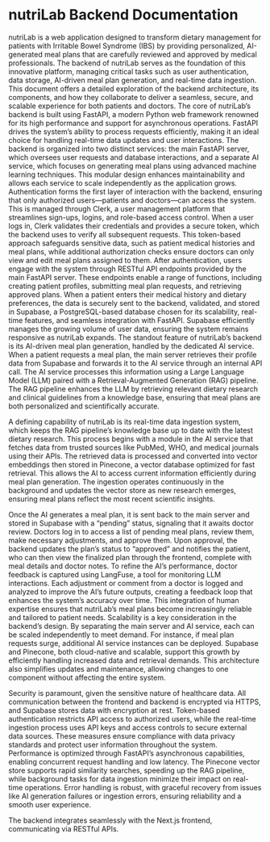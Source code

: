 # nutriLab Backend Documentation
nutriLab is a web application designed to transform dietary management for patients with Irritable Bowel Syndrome (IBS) by providing personalized, AI-generated meal plans that are carefully reviewed and approved by medical professionals. The backend of nutriLab serves as the foundation of this innovative platform, managing critical tasks such as user authentication, data storage, AI-driven meal plan generation, and real-time data ingestion. This document offers a detailed exploration of the backend architecture, its components, and how they collaborate to deliver a seamless, secure, and scalable experience for both patients and doctors.
The core of nutriLab’s backend is built using FastAPI, a modern Python web framework renowned for its high performance and support for asynchronous operations. FastAPI drives the system’s ability to process requests efficiently, making it an ideal choice for handling real-time data updates and user interactions. The backend is organized into two distinct services: the main FastAPI server, which oversees user requests and database interactions, and a separate AI service, which focuses on generating meal plans using advanced machine learning techniques. This modular design enhances maintainability and allows each service to scale independently as the application grows.
Authentication forms the first layer of interaction with the backend, ensuring that only authorized users—patients and doctors—can access the system. This is managed through Clerk, a user management platform that streamlines sign-ups, logins, and role-based access control. When a user logs in, Clerk validates their credentials and provides a secure token, which the backend uses to verify all subsequent requests. This token-based approach safeguards sensitive data, such as patient medical histories and meal plans, while additional authorization checks ensure doctors can only view and edit meal plans assigned to them.
After authentication, users engage with the system through RESTful API endpoints provided by the main FastAPI server. These endpoints enable a range of functions, including creating patient profiles, submitting meal plan requests, and retrieving approved plans. When a patient enters their medical history and dietary preferences, the data is securely sent to the backend, validated, and stored in Supabase, a PostgreSQL-based database chosen for its scalability, real-time features, and seamless integration with FastAPI. Supabase efficiently manages the growing volume of user data, ensuring the system remains responsive as nutriLab expands.
The standout feature of nutriLab’s backend is its AI-driven meal plan generation, handled by the dedicated AI service. When a patient requests a meal plan, the main server retrieves their profile data from Supabase and forwards it to the AI service through an internal API call. The AI service processes this information using a Large Language Model (LLM) paired with a Retrieval-Augmented Generation (RAG) pipeline. The RAG pipeline enhances the LLM by retrieving relevant dietary research and clinical guidelines from a knowledge base, ensuring that meal plans are both personalized and scientifically accurate.

A defining capability of nutriLab is its real-time data ingestion system, which keeps the RAG pipeline’s knowledge base up to date with the latest dietary research. This process begins with a module in the AI service that fetches data from trusted sources like PubMed, WHO, and medical journals using their APIs. The retrieved data is processed and converted into vector embeddings then stored in Pinecone, a vector database optimized for fast retrieval. This allows the AI to access current information efficiently during meal plan generation. The ingestion operates continuously in the background and updates the vector store as new research emerges, ensuring meal plans reflect the most recent scientific insights.

Once the AI generates a meal plan, it is sent back to the main server and stored in Supabase with a “pending” status, signaling that it awaits doctor review. Doctors log in to access a list of pending meal plans, review them, make necessary adjustments, and approve them. Upon approval, the backend updates the plan’s status to “approved” and notifies the patient, who can then view the finalized plan through the frontend, complete with meal details and doctor notes.
To refine the AI’s performance, doctor feedback is captured using LangFuse, a tool for monitoring LLM interactions. Each adjustment or comment from a doctor is logged and analyzed to improve the AI’s future outputs, creating a feedback loop that enhances the system’s accuracy over time. This integration of human expertise ensures that nutriLab’s meal plans become increasingly reliable and tailored to patient needs.
Scalability is a key consideration in the backend’s design. By separating the main server and AI service, each can be scaled independently to meet demand. For instance, if meal plan requests surge, additional AI service instances can be deployed. Supabase and Pinecone, both cloud-native and scalable, support this growth by efficiently handling increased data and retrieval demands. This architecture also simplifies updates and maintenance, allowing changes to one component without affecting the entire system.

Security is paramount, given the sensitive nature of healthcare data. All communication between the frontend and backend is encrypted via HTTPS, and Supabase stores data with encryption at rest. Token-based authentication restricts API access to authorized users, while the real-time ingestion process uses API keys and access controls to secure external data sources. These measures ensure compliance with data privacy standards and protect user information throughout the system.
Performance is optimized through FastAPI’s asynchronous capabilities, enabling concurrent request handling and low latency. The Pinecone vector store supports rapid similarity searches, speeding up the RAG pipeline, while background tasks for data ingestion minimize their impact on real-time operations. Error handling is robust, with graceful recovery from issues like AI generation failures or ingestion errors, ensuring reliability and a smooth user experience.

The backend integrates seamlessly with the Next.js frontend, communicating via RESTful APIs. 
